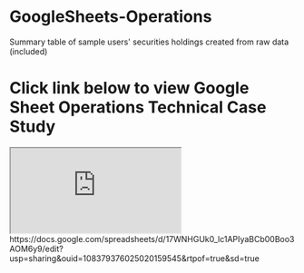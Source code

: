 # GoogleSheets-Operations
Summary table of sample users' securities holdings created from raw data (included)
# Click link below to view Google Sheet Operations Technical Case Study
<iframe src="https://docs.google.com/spreadsheets/d/e/2PACX-1vT58vU-_Zilxca6QUfSnhFSStNLUQpnMN35F2eLihvqnIZSqlTCMD6XzcbG7G2a-g/pubhtml?widget=true&amp;headers=false"></iframe>
https://docs.google.com/spreadsheets/d/17WNHGUk0_lc1APIyaBCb00Boo3AOM6y9/edit?usp=sharing&ouid=108379376025020159545&rtpof=true&sd=true
